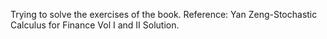 Trying to solve the exercises of the book.
Reference: Yan Zeng-Stochastic Calculus for Finance Vol I and II Solution.
